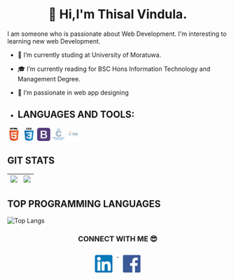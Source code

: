 
<h1 align="center">👋 Hi,I'm Thisal Vindula.</h1>
I am someone who is passionate about Web Development. I'm interesting to learning new web Development.

- 🏫 I’m currently studing at University of Moratuwa.
- 🎓 I’m currently reading for BSC Hons Information Technology and Management Degree.
- 💞️ I’m passionate in web app designing


- ## LANGUAGES AND TOOLS:
<code><img height="30" src="https://raw.githubusercontent.com/github/explore/80688e429a7d4ef2fca1e82350fe8e3517d3494d/topics/html/html.png"></code>
<code><img height="30" src="https://raw.githubusercontent.com/github/explore/80688e429a7d4ef2fca1e82350fe8e3517d3494d/topics/css/css.png"></code>
<code><img height="30" src="https://raw.githubusercontent.com/github/explore/80688e429a7d4ef2fca1e82350fe8e3517d3494d/topics/bootstrap/bootstrap.png"></code>
<code><img height="30" src="https://raw.githubusercontent.com/github/explore/80688e429a7d4ef2fca1e82350fe8e3517d3494d/topics/c/c.png"></code>
<code><img height="30" src="https://raw.githubusercontent.com/github/explore/80688e429a7d4ef2fca1e82350fe8e3517d3494d/topics/java/java.png"></code>

## GIT STATS
<img src="https://github-readme-stats.vercel.app/api?username=thisalvindula&&show_icons=true&count_private=true&theme=radical"/>|<img src="https://github-readme-streak-stats.herokuapp.com/?user=thisalvindula&theme=radical"/>|
|---|---|


## TOP PROGRAMMING LANGUAGES
![Top Langs](https://github-readme-stats.vercel.app/api/top-langs/?username=thisalvindula&theme=radical&title_color=8E2DE2&text_color=fff)

<h3 align="center">CONNECT WITH ME 😎 </h3>
<p align="center">
<a href="http://linkedin.com/in/thisal-vindula-b01a26151"> 
 <img src="./linkdin.png" alt="linkedin" height="40" style="vertical-align:top; margin:10px">
</a>
  <a href="https://www.facebook.com/vindula.thisal" target="_blank" rel="noopener noreferrer"> 
<img src="./facebook.png" alt="facebook" height="40" style="vertical-align:top; margin:10px">
</a>


</p>
